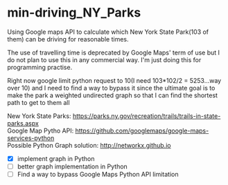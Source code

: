 # min-driving_NY_Parks
Using Google maps API to calculate which New York State Park(103 of them) can be driving for reasonable times.

The use of travelling time is deprecated by Google Maps' term of use but I do not plan to use this in any commercial way. I'm just doing this for programming practise. 

Right now google limit python request to 10(I need 103*102/2 = 5253...way over 10) and I need to find a way to bypass it since the ultimate goal is to make the park a weighted undirected graph so that I can find the shortest path to get to them all

New York State Parks: https://parks.ny.gov/recreation/trails/trails-in-state-parks.aspx <br />
Google Map Pytho API: https://github.com/googlemaps/google-maps-services-python <br />
Possible Python Graph solution: http://networkx.github.io <br />


- [x] implement graph in Python <br />
- [ ] better graph implementation in Python <br />
- [ ] Find a way to bypass Google Maps Python API limitation <br />
